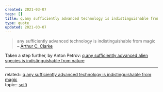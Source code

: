 ```yaml
---
created: 2021-03-07
tags: []
title: q.any sufficiently advanced technology is indistinguishable from magic
type: quote
updated: 2021-03-07
---
```

   
>any sufficiently advanced technology is indistinguishable from magic – [Arthur C. Clarke](/not_created.md)   
   
Taken a step further, by Anton Petrov: [q.any sufficiently advanced alien species is indistinguishable from nature](./q.any%20sufficiently%20advanced%20alien%20species%20is%20indistinguishable%20from%20nature.md)   
   
   
---   
related:: [q.any sufficiently advanced technology is indistinguishable from magic](./q.any%20sufficiently%20advanced%20technology%20is%20indistinguishable%20from%20magic.md)   
topic:: [scifi](/not_created.md)